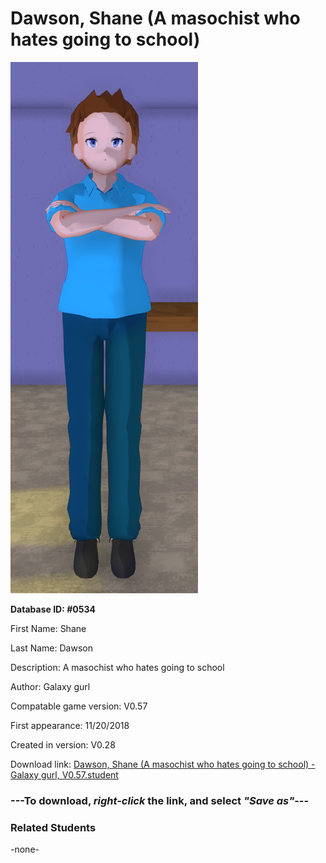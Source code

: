 # Dawson, Shane (A masochist who hates going to school)

<img src="../../Files/Images/Dawson, Shane (A masochist who hates going to school).png" title="Dawson, Shane (A masochist who hates going to school) - Galaxy gurl, V0.57">

**Database ID: #0534**

First Name: Shane

Last Name: Dawson

Description: A masochist who hates going to school

Author: Galaxy gurl

Compatable game version: V0.57

First appearance: 11/20/2018

Created in version: V0.28

Download link: <a href="https://raw.githubusercontent.com/Arbiter1223/Daigaku-Gurashi-Custom-Students/master/Files/Student%20Files/Dawson%2C%20Shane%20(A%20masochist%20who%20hates%20going%20to%20school)%20-%20Galaxy%20gurl%2C%20V0.57.student">Dawson, Shane (A masochist who hates going to school) - Galaxy gurl, V0.57.student</a>

### ---**To download, _right-click_ the link, and select _"Save as"_**---

### Related Students

-none-
